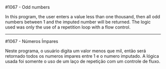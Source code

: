#1067 - Odd numbers

In this program, the user enters a value less than one thousand, then all odd numbers between 1 and the imputed number will be returned.
The logic used was only the use of a repetition loop with a flow control.

___

#1067 - Números Ímpares

Neste programa, o usuário digita um valor menos que mil, então será retornado todos os numeros impares entre 1 e o numero imputado.
A lógica usada foi somente o uso de um laço de repetição com um controle de fluxo.
